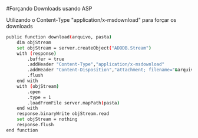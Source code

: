 
#Forçando Downloads usando ASP

Utilizando o Content-Type "application/x-msdownload" para forçar os downloads

```sh
public function download(arquivo, pasta)
    dim objStream
    set objStream = server.createObject("ADODB.Stream")
    with (response)
        .buffer = true  
        .addHeader "Content-Type","application/x-msdownload"
        .addHeader "Content-Disposition","attachment; filename="&arquivo  
        .flush  
    end with
    with (objStream)
        .open  
        .type = 1  
        .loadFromFile server.mapPath(pasta)
    end with
    response.binaryWrite objStream.read
    set objStream = nothing
    response.flush
end function
```
